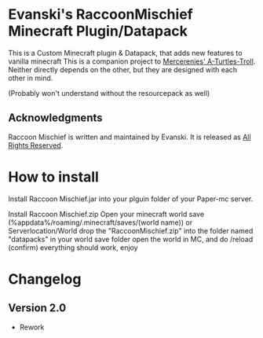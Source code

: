 # Evanski's RaccoonMischief Minecraft Plugin/Datapack

This is a Custom Minecraft plugin & Datapack, that adds new features to vanilla minecraft
This is a companion project to [Mercerenies' A-Turtles-Troll](https://github.com/Mercerenies/a-turtles-troll). 
Neither directly depends on the other, but they are designed with each other in mind.

(Probably won't understand without the resourcepack as well)

## Acknowledgments
Raccoon Mischief is written and maintained by Evanski. It is
released as [All Rights Reserved](LICENSE).

# How to install
Install Raccoon Mischief.jar into your plguin folder of your Paper-mc server.

Install Raccoon Mischief.zip
Open your minecraft world save (%appdata%/roaming/.minecraft/saves/(world name)) or Serverlocation/World
drop the "RaccoonMischief.zip" into the folder named "datapacks" in your world save folder
open the world in MC, and do /reload (confirm)
everything should work, enjoy 

# Changelog
## Version 2.0
* Rework